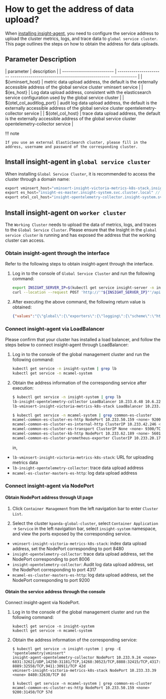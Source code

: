# How to get the address of data upload?

When [installing insight-agent](install-agent.md), you need to configure the service address to upload the cluster metrics, logs, and trace data to `global service cluster`.
This page outlines the steps on how to obtain the address for data uploads.

## Parameter Description

| parameter | description |
| -------------------------- | ----------------------- -------------------------------------------------- ------------- |
| ${vminsert_host} | metric data upload address, the default is the externally accessible address of the global service cluster vminsert service |
| ${es_host} | Log data upload address, consistent with the elasticsearch service configuration used by the global service cluster |
| ${otel_col_auditlog_port} | audit log data upload address, the default is the externally accessible address of the global service cluster opentelemetry-collector service |
| ${otel_col_host} | trace data upload address, the default is the externally accessible address of the global service cluster opentelemetry-collector service |

!!! note

    If you use an external ElasticSearch cluster, please fill in the address, username and password of the corresponding cluster.

## Install insight-agent in `global service cluster`

When installing `Global Service Cluster`, it is recommended to access the cluster through a domain name:

```go
export vminsert_host="vminsert-insight-victoria-metrics-k8s-stack.insight-system.svc.cluster.local" // metrics
export es_host="insight-es-master.insight-system.svc.cluster.local" // log
export otel_col_host="insight-opentelemetry-collector.insight-system.svc.cluster.local" // link
```

## Install insight-agent on `worker cluster`

The `Working Cluster` needs to upload the data of metrics, logs, and traces to the `Global Service Cluster`. Please ensure that the Insight in the `global service cluster` is running and has exposed the address that the working cluster can access.

### Obtain insight-agent through the interface

Refer to the following steps to obtain insight-agent through the interface.

1. Log in to the console of `Global Service Cluster` and run the following command:

   ```sh
   export INSIGHT_SERVER_IP=$(kubectl get service insight-server -n insight-system --output=jsonpath={.spec.clusterIP})
   curl --location --request POST 'http://'"${INSIGHT_SERVER_IP}"'/apis/insight.io/v1alpha1/agentinstallparam'
   ```

1. After executing the above command, the following return value is obtained:

    ```json
    {"values":"{\"global\":{\"exporters\":{\"logging\":{\"scheme\":\"https\",\"host\":\"mcamel- common-es-cluster-es-http.mcamel-system.svc.cluster.local\",\"port\":9200,\"user\":\"elastic\",\"password\":\" XAlJ948ZY0leE320SQ6hfv17\"},\"metric\":{\"host\":\"10.6.229.181\"},\"auditLog\":{\"host\":\"10.6.229.181\"}}} }"}
    ```

### Connect insight-agent via LoadBalancer

Please confirm that your cluster has installed a load balancer, and follow the steps below to connect insight-agent through LoadBalancer:

1. Log in to the console of the global management cluster and run the following command:

    ```sh
    kubectl get service -n insight-system | grep lb
    kubectl get service -n mcamel-system
    ```

1. Obtain the address information of the corresponding service after execution:

    ```sh
    $ kubectl get service -n insight-system | grep lb
    lb-insight-opentelemetry-collector LoadBalancer 10.233.0.48 10.6.229.181 4317:32608/TCP,8006:30039/TCP 46d
    lb-vminsert-insight-victoria-metrics-k8s-stack LoadBalancer 10.233.3.151 10.6.229.181 8480:31718/TCP 46d

    $ kubectl get service -n mcamel-system | grep common-es-cluster
    mcamel-common-es-cluster-es-http NodePort 10.233.50.159 <none> 9200:31450/TCP 57d
    mcamel-common-es-cluster-es-internal-http ClusterIP 10.233.42.246 <none> 9200/TCP 57d
    mcamel-common-es-cluster-es-transport ClusterIP None <none> 9300/TCP 57d
    mcamel-common-es-cluster-kb-http NodePort 10.233.62.189 <none> 5601:31424/TCP 57d
    mcamel-common-es-cluster-prometheus-exporter ClusterIP 10.233.20.175 <none> 9114/TCP 57d
    ```

	in,

- `lb-vminsert-insight-victoria-metrics-k8s-stack`: URL for uploading metrics data
- `lb-insight-opentelemetry-collector`: trace data upload address
- `mcamel-es-cluster-masters-es-http`: log data upload address

### Connect insight-agent via NodePort

#### Obtain NodePort address through UI page

1. Click `Container Management` from the left navigation bar to enter `Cluster List`.

    

2. Select the cluster `kpanda-global-cluster`, select `Container Application` -> `Service` in the left navigation bar, select `insight-system` namespace, and view the ports exposed by the corresponding service.

    

- `vminsert-insight-victoria-metrics-k8s-stack`: index data upload address, set the NodePort corresponding to port 8480
- `insight-opentelemetry-collector`: trace data upload address, set the NodePort corresponding to port 8006
- `insight-opentelemetry-collector`: Audit log data upload address, set the NodePort corresponding to port 4317
- `mcamel-es-cluster-masters-es-http`: log data upload address, set the NodePort corresponding to port 9200

#### Obtain the service address through the console

Connect insight-agent via NodePort.

1. Log in to the console of the global management cluster and run the following command:

    ```shell
    kubectl get service -n insight-system
    kubectl get service -n mcamel-system
    ```

2. Obtain the address information of the corresponding service:

    ```shell
    $ kubectl get service -n insight-system | grep -E "opentelemetry|vminsert"
    insight-agent-opentelemetry-collector NodePort 10.233.9.24 <none> 6831:32621/UDP,14250:31181/TCP,14268:30523/TCP,8888:32415/TCP,4317:32106/TCP,4318:31221/TCP, 8889:32558/TCP,9411:30911/TCP 42d
    vminsert-insight-victoria-metrics-k8s-stack NodePort 10.233.33.39 <none> 8480:32638/TCP 8d

    $ kubectl get service -n mcamel-system | grep common-es-cluster
    mcamel-common-es-cluster-es-http NodePort 10.233.50.159 <none> 9200:31450/TCP 57d
    ```